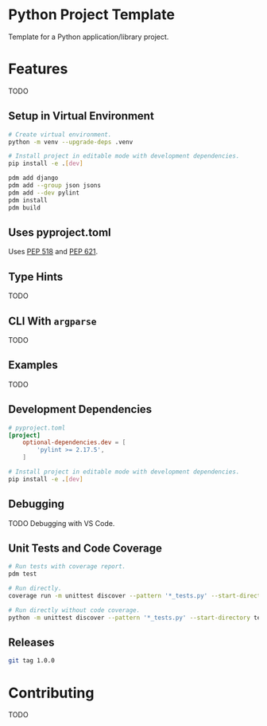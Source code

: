 # Python Project Template
Template for a Python application/library project.



# Features
TODO


## Setup in Virtual Environment
```sh
# Create virtual environment.
python -m venv --upgrade-deps .venv

# Install project in editable mode with development dependencies.
pip install -e .[dev]
```

```sh
pdm add django
pdm add --group json jsons
pdm add --dev pylint
pdm install
pdm build
```


## Uses pyproject.toml
Uses [PEP 518](https://peps.python.org/pep-0518/ 'PEP 518 - Specifying Minimum Build System Requirements for Python Projects') and [PEP 621](https://peps.python.org/pep-0621/ 'PEP 621 - Storing project metadata in pyproject.toml').


## Type Hints
TODO


## CLI With `argparse`
TODO


## Examples
TODO


## Development Dependencies
```toml
# pyproject.toml
[project]
	optional-dependencies.dev = [
		'pylint >= 2.17.5',
	]
```

```sh
# Install project in editable mode with development dependencies.
pip install -e .[dev]
```


## Debugging
TODO Debugging with VS Code.


## Unit Tests and Code Coverage
```sh
# Run tests with coverage report.
pdm test

# Run directly.
coverage run -m unittest discover --pattern '*_tests.py' --start-directory tests/ --verbose && coverage report

# Run directly without code coverage.
python -m unittest discover --pattern '*_tests.py' --start-directory tests/ --verbose
```


## Releases
```sh
git tag 1.0.0
```


# Contributing
TODO